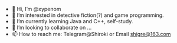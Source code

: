 - 👋 Hi, I’m @xypenom
- 👀 I’m interested in detective fiction(?) and game programming.
- 🌱 I’m currently learning Java and C++, self-study.
- 💞️ I’m looking to collaborate on ...
- 📫 How to reach me: Telegram@Shiroki or Email shigre@163.com

<!---
xypenom/xypenom is a ✨ special ✨ repository because its `README.md` (this file) appears on your GitHub profile.
You can click the Preview link to take a look at your changes.
--->

